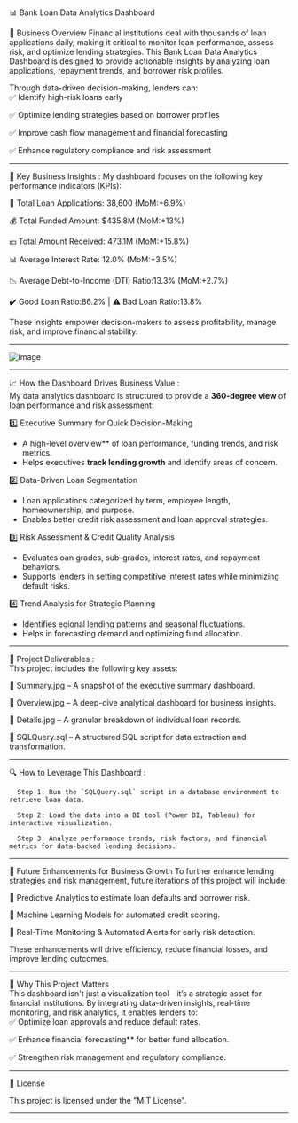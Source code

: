 


📊 Bank Loan Data Analytics Dashboard 

🔎 Business Overview
Financial institutions deal with thousands of loan applications daily, making it critical to monitor loan performance, assess risk, and optimize lending strategies. This Bank Loan Data Analytics Dashboard is designed to provide actionable insights by analyzing loan applications, repayment trends, and borrower risk profiles.  

Through data-driven decision-making, lenders can:  
✅ Identify high-risk loans early 
 
✅ Optimize lending strategies based on borrower profiles  

✅ Improve cash flow management and financial forecasting  

✅ Enhance regulatory compliance and risk assessment  

---

📌 Key Business Insights : 
My dashboard focuses on the following key performance indicators (KPIs):
 
📌 Total Loan Applications: 38,600 (MoM:+6.9%) 
 
💰 Total Funded Amount: $435.8M (MoM:+13%)  

💵 Total Amount Received: 473.1M  (MoM:+15.8%)  

📊 Average Interest Rate: 12.0% (MoM:+3.5%)  

📉 Average Debt-to-Income (DTI) Ratio:13.3% (MoM:+2.7%)  

✔️ Good Loan Ratio:86.2% | ⚠️ Bad Loan Ratio:13.8%

These insights empower decision-makers to assess profitability, manage risk, and improve financial stability.  

---
![Image](https://github.com/user-attachments/assets/3cdd4914-0505-4106-ba0f-cd4adba3a6b2)



---

📈 How the Dashboard Drives Business Value :   
My data analytics dashboard is structured to provide a **360-degree view** of loan performance and risk assessment:  

1️⃣ Executive Summary for Quick Decision-Making
- A high-level overview** of loan performance, funding trends, and risk metrics.  
- Helps executives **track lending growth** and identify areas of concern.  

2️⃣ Data-Driven Loan Segmentation
- Loan applications categorized by term, employee length, homeownership, and purpose.  
- Enables better credit risk assessment and loan approval strategies.  

3️⃣ Risk Assessment & Credit Quality Analysis 
- Evaluates oan grades, sub-grades, interest rates, and repayment behaviors.  
- Supports lenders in setting competitive interest rates while minimizing default risks.  

4️⃣ Trend Analysis for Strategic Planning
- Identifies egional lending patterns and seasonal fluctuations.  
- Helps in forecasting demand and optimizing fund allocation.  

---

📂 Project Deliverables :   
This project includes the following key assets:  

📌 Summary.jpg – A snapshot of the executive summary dashboard.  

📌 Overview.jpg – A deep-dive analytical dashboard for business insights. 
 
📌 Details.jpg – A granular breakdown of individual loan records.  

📌 SQLQuery.sql – A structured SQL script for data extraction and transformation.  

---

🔍 How to Leverage This Dashboard :

      Step 1: Run the `SQLQuery.sql` script in a database environment to retrieve loan data.  

      Step 2: Load the data into a BI tool (Power BI, Tableau) for interactive visualization.  

      Step 3: Analyze performance trends, risk factors, and financial metrics for data-backed lending decisions.  

---

🚀 Future Enhancements for Business Growth
To further enhance lending strategies and risk management, future iterations of this project will include:  

🔹 Predictive Analytics to estimate loan defaults and borrower risk.  

🔹 Machine Learning Models for automated credit scoring.  

🔹 Real-Time Monitoring & Automated Alerts for early risk detection.  

These enhancements will drive efficiency, reduce financial losses, and improve lending outcomes.  

---

🎯 Why This Project Matters  
This dashboard isn't just a visualization tool—it’s a strategic asset for financial institutions. By integrating data-driven insights, real-time monitoring, and risk analytics, it enables lenders to:  
✅ Optimize loan approvals and reduce default rates.  

✅ Enhance financial forecasting** for better fund allocation.  

✅ Strengthen risk management and regulatory compliance.  


---

📜 License

This project is licensed under the "MIT License".  

---
